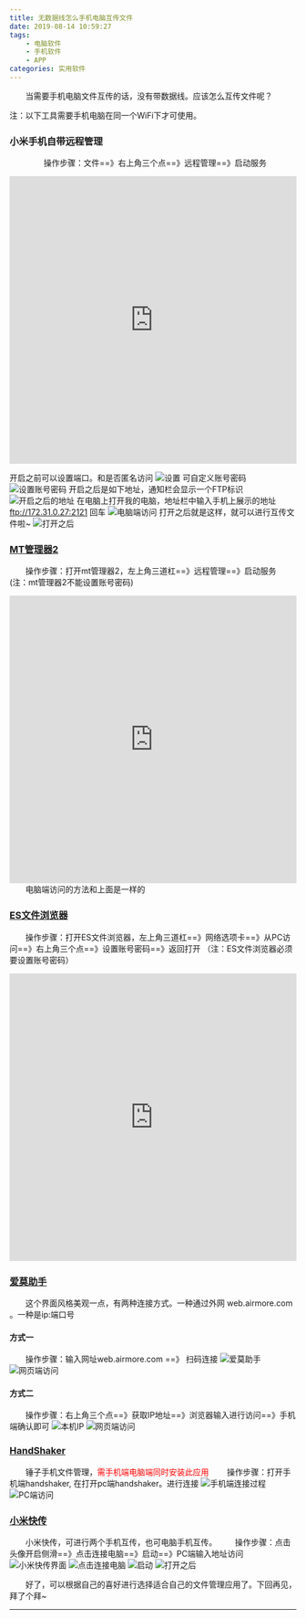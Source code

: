 ```yaml
---
title: 无数据线怎么手机电脑互传文件
date: 2019-08-14 10:59:27
tags: 
    - 电脑软件
    - 手机软件
    - APP
categories: 实用软件
---
```


　　当需要手机电脑文件互传的话，没有带数据线。应该怎么互传文件呢？

注：以下工具需要手机电脑在同一个WiFi下才可使用。

### 小米手机自带远程管理
　　
　　操作步骤：文件==》右上角三个点==》远程管理==》启动服务

<div style="width:100%;height:0px;position:relative;padding-bottom:100%;">
<iframe src="https://streamja.com/embed/Bmpn" frameborder="0" width="100%" height="100%" allowfullscreen style="width:100%;height:100%;position:absolute;"></iframe></div>

开启之前可以设置端口。和是否匿名访问
![设置](https://s2.ax1x.com/2019/08/14/mFlzcD.png)
可自定义账号密码
![设置账号密码](https://s2.ax1x.com/2019/08/14/mFlx1O.png)
开启之后是如下地址，通知栏会显示一个FTP标识
![开启之后的地址](https://s2.ax1x.com/2019/08/14/mFuqWF.png)
在电脑上打开我的电脑，地址栏中输入手机上展示的地址 ftp://172.31.0.27:2121 回车
![电脑端访问](https://s2.ax1x.com/2019/08/14/mF3BLQ.png)
打开之后就是这样，就可以进行互传文件啦~
![打开之后](https://s2.ax1x.com/2019/08/14/mF3rZj.png)

### [MT管理器2](https://www.coolapk.com/apk/bin.mt.plus)

　　操作步骤：打开mt管理器2，左上角三道杠==》远程管理==》启动服务 (注：mt管理器2不能设置账号密码)
<div style="width:100%;height:0px;position:relative;padding-bottom:100%;">
<iframe src="https://streamja.com/embed/7PQ4" frameborder="0" width="100%" height="100%" allowfullscreen style="width:100%;height:100%;position:absolute;"></iframe></div>
　　电脑端访问的方法和上面是一样的

### [ES文件浏览器](https://www.coolapk.com/apk/com.estrongs.android.pop)

　　操作步骤：打开ES文件浏览器，左上角三道杠==》网络选项卡==》从PC访问==》右上角三个点==》设置账号密码==》返回打开
（注：ES文件浏览器必须要设置账号密码）
<div style="width:100%;height:0px;position:relative;padding-bottom:100%;">
<iframe src="https://streamja.com/embed/GEKZ" frameborder="0" width="100%" height="100%" allowfullscreen style="width:100%;height:100%;position:absolute;"></iframe></div>

### [爱莫助手](https://airmore.com/)
　　这个界面风格美观一点，有两种连接方式。一种通过外网 web.airmore.com 。一种是ip:端口号
#### 方式一
　　操作步骤：输入网址web.airmore.com ==》 扫码连接
![爱莫助手](https://s2.ax1x.com/2019/08/20/m842TS.jpg)
![网页端访问](https://s2.ax1x.com/2019/08/20/m8Oe1O.png)

#### 方式二
　　操作步骤：右上角三个点==》获取IP地址==》浏览器输入进行访问==》手机端确认即可
![本机IP](https://s2.ax1x.com/2019/08/20/mGPlMq.png)
![网页端访问](https://s2.ax1x.com/2019/08/20/mGP2JH.png)

### [HandShaker](https://www.smartisan.com/apps/#/handshaker)
　　锤子手机文件管理，<font color=red>需手机端电脑端同时安装此应用</font>
　　操作步骤：打开手机端handshaker, 在打开pc端handshaker。进行连接
![手机端连接过程](https://s2.ax1x.com/2019/08/20/mGeHRU.png)
![PC端访问](https://s2.ax1x.com/2019/08/20/mGebzF.png)

### [小米快传](https://www.coolapk.com/apk/com.xiaomi.midrop)
　　小米快传，可进行两个手机互传，也可电脑手机互传。
　　操作步骤：点击头像开启侧滑==》点击连接电脑==》启动==》PC端输入地址访问
![小米快传界面](https://s2.ax1x.com/2019/08/20/mGQMrD.png)
![点击连接电脑](https://s2.ax1x.com/2019/08/20/mGMnBQ.png)
![启动](https://s2.ax1x.com/2019/08/20/mGMu7j.png)
![打开之后](https://s2.ax1x.com/2019/08/14/mF3rZj.png)

　　好了，可以根据自己的喜好进行选择适合自己的文件管理应用了。下回再见，拜了个拜~
<hr>